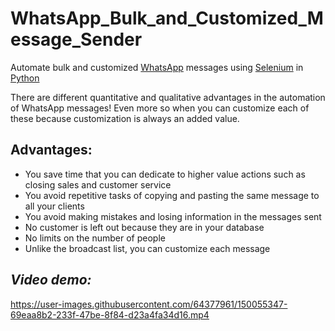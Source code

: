 # WhatsApp_Bulk_and_Customized_Message_Sender
Automate bulk and customized [WhatsApp](https://web.whatsapp.com/) messages using [Selenium](https://selenium-python.readthedocs.io/) in [Python](https://www.python.org/)

There are different quantitative and qualitative advantages in the automation of WhatsApp messages!
Even more so when you can customize each of these because customization is always an added value.

## Advantages:
- You save time that you can dedicate to higher value actions such as closing sales and customer service
- You avoid repetitive tasks of copying and pasting the same message to all your clients
- You avoid making mistakes and losing information in the messages sent
- No customer is left out because they are in your database
- No limits on the number of people
- Unlike the broadcast list, you can customize each message

## *Video demo:*

https://user-images.githubusercontent.com/64377961/150055347-69eaa8b2-233f-47be-8f84-d23a4fa34d16.mp4

